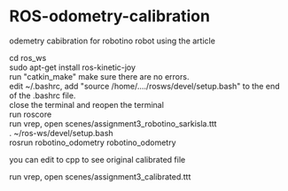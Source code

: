 # ROS-odometry-calibration
odemetry cabibration for robotino robot using the article

cd ros_ws   
sudo apt-get install ros-kinetic-joy  
run "catkin_make" make sure there are no errors.  
edit ~/.bashrc, add "source /home/..../rosws/devel/setup.bash" to the end of the .bashrc file.  
close the terminal and reopen the terminal  
run roscore  
run vrep, open scenes/assignment3_robotino_sarkisla.ttt  
. ~/ros-ws/devel/setup.bash  
rosrun robotino_odometry robotino_odometry  

you can edit to cpp to see original calibrated file  

run vrep, open scenes/assignment3_calibrated.ttt
